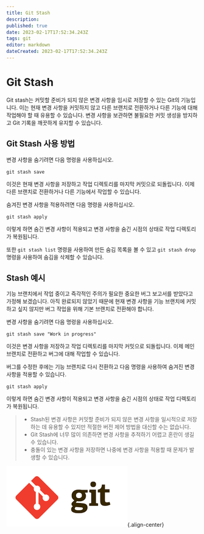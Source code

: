 ```yaml
---
title: Git Stash
description: 
published: true
date: 2023-02-17T17:52:34.243Z
tags: git
editor: markdown
dateCreated: 2023-02-17T17:52:34.243Z
---
```


# Git Stash

Git stash는 커밋할 준비가 되지 않은 변경 사항을 임시로 저장할 수 있는 Git의 기능입니다. 이는 현재 변경 사항을 커밋하지 않고 다른 브랜치로 전환하거나 다른 기능에 대해 작업해야 할 때 유용할 수 있습니다. 변경 사항을 보관하면 불필요한 커밋 생성을 방지하고 Git 기록을 깨끗하게 유지할 수 있습니다.

## Git Stash 사용 방법

변경 사항을 숨기려면 다음 명령을 사용하십시오.

```
git stash save
```

이것은 현재 변경 사항을 저장하고 작업 디렉토리를 마지막 커밋으로 되돌립니다. 이제 다른 브랜치로 전환하거나 다른 기능에서 작업할 수 있습니다.

숨겨진 변경 사항을 적용하려면 다음 명령을 사용하십시오.

```
git stash apply
```

이렇게 하면 숨긴 변경 사항이 적용되고 변경 사항을 숨긴 시점의 상태로 작업 디렉토리가 복원됩니다.

또한 `git stash list` 명령을 사용하여 만든 숨김 목록을 볼 수 있고 `git stash drop` 명령을 사용하여 숨김을 삭제할 수 있습니다.

## Stash 예시

기능 브랜치에서 작업 중이고 즉각적인 주의가 필요한 중요한 버그 보고서를 받았다고 가정해 보겠습니다. 아직 완료되지 않았기 때문에 현재 변경 사항을 기능 브랜치에 커밋하고 싶지 않지만 버그 작업을 위해 기본 브랜치로 전환해야 합니다.

변경 사항을 숨기려면 다음 명령을 사용하십시오.

```
git stash save "Work in progress"
```

이것은 변경 사항을 저장하고 작업 디렉토리를 마지막 커밋으로 되돌립니다. 이제 메인 브랜치로 전환하고 버그에 대해 작업할 수 있습니다.

버그를 수정한 후에는 기능 브랜치로 다시 전환하고 다음 명령을 사용하여 숨겨진 변경 사항을 적용할 수 있습니다.

```
git stash apply
```

이렇게 하면 숨긴 변경 사항이 적용되고 변경 사항을 숨긴 시점의 상태로 작업 디렉토리가 복원됩니다.

> - Stash된 변경 사항은 커밋할 준비가 되지 않은 변경 사항을 일시적으로 저장하는 데 유용할 수 있지만 적절한 버전 제어 방법을 대신할 수는 없습니다.
> - Git Stash에 너무 많이 의존하면 변경 사항을 추적하기 어렵고 혼란이 생길 수 있습니다.
> - 충돌이 있는 변경 사항을 저장하면 나중에 변경 사항을 적용할 때 문제가 발생할 수 있습니다.

![git-logo.png](/git-logo.png){.align-center}